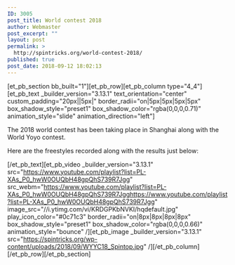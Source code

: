 ```yaml
---
ID: 3005
post_title: World contest 2018
author: Webmaster
post_excerpt: ""
layout: post
permalink: >
  http://spintricks.org/world-contest-2018/
published: true
post_date: 2018-09-12 18:02:13
---
```

[et_pb_section bb_built="1"][et_pb_row][et_pb_column type="4_4"][et_pb_text _builder_version="3.13.1" text_orientation="center" custom_padding="20px||5px|" border_radii="on|5px|5px|5px|5px" box_shadow_style="preset1" box_shadow_color="rgba(0,0,0,0.71)" animation_style="slide" animation_direction="left"]

The 2018 world contest has been taking place in Shanghai along with the World Yoyo contest.

Here are the freestyles recorded along with the results just below:

[/et_pb_text][et_pb_video _builder_version="3.13.1" src="https://www.youtube.com/playlist?list=PL-XAs_P0_hwW0OUQbH48gpQhS739R7Jgg" src_webm="https://www.youtube.com/playlist?list=PL-XAs_P0_hwW0OUQbH48gpQhS739R7Jgghttps://www.youtube.com/playlist?list=PL-XAs_P0_hwW0OUQbH48gpQhS739R7Jgg" image_src="//i.ytimg.com/vi/KRDGPKbNVKI/hqdefault.jpg" play_icon_color="#0c71c3" border_radii="on|8px|8px|8px|8px" box_shadow_style="preset1" box_shadow_color="rgba(0,0,0,0.66)" animation_style="bounce" /][et_pb_image _builder_version="3.13.1" src="https://spintricks.org/wp-content/uploads/2018/09/WYYC18_Spintop.jpg" /][/et_pb_column][/et_pb_row][/et_pb_section]